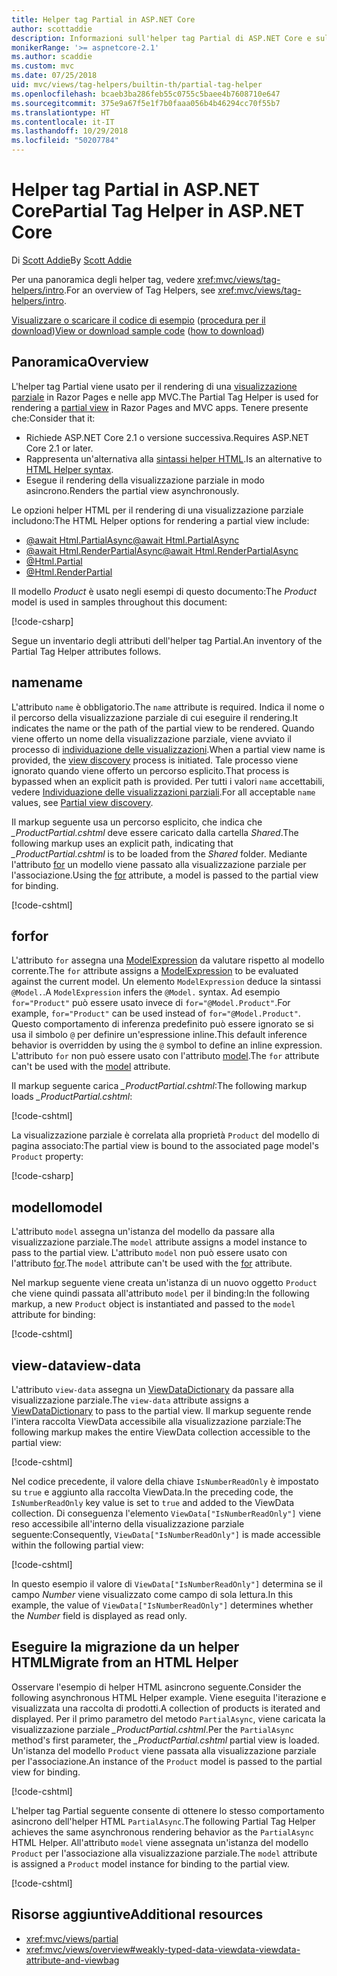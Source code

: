 ```yaml
---
title: Helper tag Partial in ASP.NET Core
author: scottaddie
description: Informazioni sull'helper tag Partial di ASP.NET Core e sul ruolo dei singoli attributi dell'helper nel rendering di una visualizzazione parziale.
monikerRange: '>= aspnetcore-2.1'
ms.author: scaddie
ms.custom: mvc
ms.date: 07/25/2018
uid: mvc/views/tag-helpers/builtin-th/partial-tag-helper
ms.openlocfilehash: bcaeb3ba286feb55c0755c5baee4b7608710e647
ms.sourcegitcommit: 375e9a67f5e1f7b0faaa056b4b46294cc70f55b7
ms.translationtype: HT
ms.contentlocale: it-IT
ms.lasthandoff: 10/29/2018
ms.locfileid: "50207784"
---
```

# <a name="partial-tag-helper-in-aspnet-core"></a><span data-ttu-id="5e12d-103">Helper tag Partial in ASP.NET Core</span><span class="sxs-lookup"><span data-stu-id="5e12d-103">Partial Tag Helper in ASP.NET Core</span></span>

<span data-ttu-id="5e12d-104">Di [Scott Addie](https://github.com/scottaddie)</span><span class="sxs-lookup"><span data-stu-id="5e12d-104">By [Scott Addie](https://github.com/scottaddie)</span></span>

<span data-ttu-id="5e12d-105">Per una panoramica degli helper tag, vedere <xref:mvc/views/tag-helpers/intro>.</span><span class="sxs-lookup"><span data-stu-id="5e12d-105">For an overview of Tag Helpers, see <xref:mvc/views/tag-helpers/intro>.</span></span>

<span data-ttu-id="5e12d-106">[Visualizzare o scaricare il codice di esempio](https://github.com/aspnet/Docs/tree/master/aspnetcore/mvc/views/tag-helpers/built-in/samples) ([procedura per il download](xref:index#how-to-download-a-sample))</span><span class="sxs-lookup"><span data-stu-id="5e12d-106">[View or download sample code](https://github.com/aspnet/Docs/tree/master/aspnetcore/mvc/views/tag-helpers/built-in/samples) ([how to download](xref:index#how-to-download-a-sample))</span></span>

## <a name="overview"></a><span data-ttu-id="5e12d-107">Panoramica</span><span class="sxs-lookup"><span data-stu-id="5e12d-107">Overview</span></span>

<span data-ttu-id="5e12d-108">L'helper tag Partial viene usato per il rendering di una [visualizzazione parziale](xref:mvc/views/partial) in Razor Pages e nelle app MVC.</span><span class="sxs-lookup"><span data-stu-id="5e12d-108">The Partial Tag Helper is used for rendering a [partial view](xref:mvc/views/partial) in Razor Pages and MVC apps.</span></span> <span data-ttu-id="5e12d-109">Tenere presente che:</span><span class="sxs-lookup"><span data-stu-id="5e12d-109">Consider that it:</span></span>

* <span data-ttu-id="5e12d-110">Richiede ASP.NET Core 2.1 o versione successiva.</span><span class="sxs-lookup"><span data-stu-id="5e12d-110">Requires ASP.NET Core 2.1 or later.</span></span>
* <span data-ttu-id="5e12d-111">Rappresenta un'alternativa alla [sintassi helper HTML](xref:mvc/views/partial#reference-a-partial-view).</span><span class="sxs-lookup"><span data-stu-id="5e12d-111">Is an alternative to [HTML Helper syntax](xref:mvc/views/partial#reference-a-partial-view).</span></span>
* <span data-ttu-id="5e12d-112">Esegue il rendering della visualizzazione parziale in modo asincrono.</span><span class="sxs-lookup"><span data-stu-id="5e12d-112">Renders the partial view asynchronously.</span></span>

<span data-ttu-id="5e12d-113">Le opzioni helper HTML per il rendering di una visualizzazione parziale includono:</span><span class="sxs-lookup"><span data-stu-id="5e12d-113">The HTML Helper options for rendering a partial view include:</span></span>

* [<span data-ttu-id="5e12d-114">@await Html.PartialAsync</span><span class="sxs-lookup"><span data-stu-id="5e12d-114">@await Html.PartialAsync</span></span>](/dotnet/api/microsoft.aspnetcore.mvc.rendering.htmlhelperpartialextensions.partialasync)
* [<span data-ttu-id="5e12d-115">@await Html.RenderPartialAsync</span><span class="sxs-lookup"><span data-stu-id="5e12d-115">@await Html.RenderPartialAsync</span></span>](/dotnet/api/microsoft.aspnetcore.mvc.rendering.htmlhelperpartialextensions.renderpartialasync)
* [@Html.Partial](/dotnet/api/microsoft.aspnetcore.mvc.rendering.htmlhelperpartialextensions.partial)
* [@Html.RenderPartial](/dotnet/api/microsoft.aspnetcore.mvc.rendering.htmlhelperpartialextensions.renderpartial)

<span data-ttu-id="5e12d-116">Il modello *Product* è usato negli esempi di questo documento:</span><span class="sxs-lookup"><span data-stu-id="5e12d-116">The *Product* model is used in samples throughout this document:</span></span>

[!code-csharp[](samples/TagHelpersBuiltIn/Models/Product.cs)]

<span data-ttu-id="5e12d-117">Segue un inventario degli attributi dell'helper tag Partial.</span><span class="sxs-lookup"><span data-stu-id="5e12d-117">An inventory of the Partial Tag Helper attributes follows.</span></span>

## <a name="name"></a><span data-ttu-id="5e12d-118">name</span><span class="sxs-lookup"><span data-stu-id="5e12d-118">name</span></span>

<span data-ttu-id="5e12d-119">L'attributo `name` è obbligatorio.</span><span class="sxs-lookup"><span data-stu-id="5e12d-119">The `name` attribute is required.</span></span> <span data-ttu-id="5e12d-120">Indica il nome o il percorso della visualizzazione parziale di cui eseguire il rendering.</span><span class="sxs-lookup"><span data-stu-id="5e12d-120">It indicates the name or the path of the partial view to be rendered.</span></span> <span data-ttu-id="5e12d-121">Quando viene offerto un nome della visualizzazione parziale, viene avviato il processo di [individuazione delle visualizzazioni](xref:mvc/views/overview#view-discovery).</span><span class="sxs-lookup"><span data-stu-id="5e12d-121">When a partial view name is provided, the [view discovery](xref:mvc/views/overview#view-discovery) process is initiated.</span></span> <span data-ttu-id="5e12d-122">Tale processo viene ignorato quando viene offerto un percorso esplicito.</span><span class="sxs-lookup"><span data-stu-id="5e12d-122">That process is bypassed when an explicit path is provided.</span></span> <span data-ttu-id="5e12d-123">Per tutti i valori `name` accettabili, vedere [Individuazione delle visualizzazioni parziali](xref:mvc/views/partial#partial-view-discovery).</span><span class="sxs-lookup"><span data-stu-id="5e12d-123">For all acceptable `name` values, see [Partial view discovery](xref:mvc/views/partial#partial-view-discovery).</span></span>

<span data-ttu-id="5e12d-124">Il markup seguente usa un percorso esplicito, che indica che *_ProductPartial.cshtml* deve essere caricato dalla cartella *Shared*.</span><span class="sxs-lookup"><span data-stu-id="5e12d-124">The following markup uses an explicit path, indicating that *_ProductPartial.cshtml* is to be loaded from the *Shared* folder.</span></span> <span data-ttu-id="5e12d-125">Mediante l'attributo [for](#for) un modello viene passato alla visualizzazione parziale per l'associazione.</span><span class="sxs-lookup"><span data-stu-id="5e12d-125">Using the [for](#for) attribute, a model is passed to the partial view for binding.</span></span>

[!code-cshtml[](samples/TagHelpersBuiltIn/Pages/Product.cshtml?name=snippet_Name)]

## <a name="for"></a><span data-ttu-id="5e12d-126">for</span><span class="sxs-lookup"><span data-stu-id="5e12d-126">for</span></span>

<span data-ttu-id="5e12d-127">L'attributo `for` assegna una [ModelExpression](/dotnet/api/microsoft.aspnetcore.mvc.viewfeatures.modelexpression) da valutare rispetto al modello corrente.</span><span class="sxs-lookup"><span data-stu-id="5e12d-127">The `for` attribute assigns a [ModelExpression](/dotnet/api/microsoft.aspnetcore.mvc.viewfeatures.modelexpression) to be evaluated against the current model.</span></span> <span data-ttu-id="5e12d-128">Un elemento `ModelExpression` deduce la sintassi `@Model.`.</span><span class="sxs-lookup"><span data-stu-id="5e12d-128">A `ModelExpression` infers the `@Model.` syntax.</span></span> <span data-ttu-id="5e12d-129">Ad esempio `for="Product"` può essere usato invece di `for="@Model.Product"`.</span><span class="sxs-lookup"><span data-stu-id="5e12d-129">For example, `for="Product"` can be used instead of `for="@Model.Product"`.</span></span> <span data-ttu-id="5e12d-130">Questo comportamento di inferenza predefinito può essere ignorato se si usa il simbolo `@` per definire un'espressione inline.</span><span class="sxs-lookup"><span data-stu-id="5e12d-130">This default inference behavior is overridden by using the `@` symbol to define an inline expression.</span></span> <span data-ttu-id="5e12d-131">L'attributo `for` non può essere usato con l'attributo [model](#model).</span><span class="sxs-lookup"><span data-stu-id="5e12d-131">The `for` attribute can't be used with the [model](#model) attribute.</span></span>

<span data-ttu-id="5e12d-132">Il markup seguente carica *_ProductPartial.cshtml*:</span><span class="sxs-lookup"><span data-stu-id="5e12d-132">The following markup loads *_ProductPartial.cshtml*:</span></span>

[!code-cshtml[](samples/TagHelpersBuiltIn/Pages/Product.cshtml?name=snippet_For)]

<span data-ttu-id="5e12d-133">La visualizzazione parziale è correlata alla proprietà `Product` del modello di pagina associato:</span><span class="sxs-lookup"><span data-stu-id="5e12d-133">The partial view is bound to the associated page model's `Product` property:</span></span>

[!code-csharp[](samples/TagHelpersBuiltIn/Pages/Product.cshtml.cs?highlight=8)]

## <a name="model"></a><span data-ttu-id="5e12d-134">modello</span><span class="sxs-lookup"><span data-stu-id="5e12d-134">model</span></span>

<span data-ttu-id="5e12d-135">L'attributo `model` assegna un'istanza del modello da passare alla visualizzazione parziale.</span><span class="sxs-lookup"><span data-stu-id="5e12d-135">The `model` attribute assigns a model instance to pass to the partial view.</span></span> <span data-ttu-id="5e12d-136">L'attributo `model` non può essere usato con l'attributo [for](#for).</span><span class="sxs-lookup"><span data-stu-id="5e12d-136">The `model` attribute can't be used with the [for](#for) attribute.</span></span>

<span data-ttu-id="5e12d-137">Nel markup seguente viene creata un'istanza di un nuovo oggetto `Product` che viene quindi passata all'attributo `model` per il binding:</span><span class="sxs-lookup"><span data-stu-id="5e12d-137">In the following markup, a new `Product` object is instantiated and passed to the `model` attribute for binding:</span></span>

[!code-cshtml[](samples/TagHelpersBuiltIn/Pages/Product.cshtml?name=snippet_Model)]

## <a name="view-data"></a><span data-ttu-id="5e12d-138">view-data</span><span class="sxs-lookup"><span data-stu-id="5e12d-138">view-data</span></span>

<span data-ttu-id="5e12d-139">L'attributo `view-data` assegna un [ViewDataDictionary](/dotnet/api/microsoft.aspnetcore.mvc.viewfeatures.viewdatadictionary) da passare alla visualizzazione parziale.</span><span class="sxs-lookup"><span data-stu-id="5e12d-139">The `view-data` attribute assigns a [ViewDataDictionary](/dotnet/api/microsoft.aspnetcore.mvc.viewfeatures.viewdatadictionary) to pass to the partial view.</span></span> <span data-ttu-id="5e12d-140">Il markup seguente rende l'intera raccolta ViewData accessibile alla visualizzazione parziale:</span><span class="sxs-lookup"><span data-stu-id="5e12d-140">The following markup makes the entire ViewData collection accessible to the partial view:</span></span>

[!code-cshtml[](samples/TagHelpersBuiltIn/Pages/Product.cshtml?name=snippet_ViewData&highlight=5-)]

<span data-ttu-id="5e12d-141">Nel codice precedente, il valore della chiave `IsNumberReadOnly` è impostato su `true` e aggiunto alla raccolta ViewData.</span><span class="sxs-lookup"><span data-stu-id="5e12d-141">In the preceding code, the `IsNumberReadOnly` key value is set to `true` and added to the ViewData collection.</span></span> <span data-ttu-id="5e12d-142">Di conseguenza l'elemento `ViewData["IsNumberReadOnly"]` viene reso accessibile all'interno della visualizzazione parziale seguente:</span><span class="sxs-lookup"><span data-stu-id="5e12d-142">Consequently, `ViewData["IsNumberReadOnly"]` is made accessible within the following partial view:</span></span>

[!code-cshtml[](samples/TagHelpersBuiltIn/Pages/Shared/_ProductViewDataPartial.cshtml?highlight=5)]

<span data-ttu-id="5e12d-143">In questo esempio il valore di `ViewData["IsNumberReadOnly"]` determina se il campo *Number* viene visualizzato come campo di sola lettura.</span><span class="sxs-lookup"><span data-stu-id="5e12d-143">In this example, the value of `ViewData["IsNumberReadOnly"]` determines whether the *Number* field is displayed as read only.</span></span>

## <a name="migrate-from-an-html-helper"></a><span data-ttu-id="5e12d-144">Eseguire la migrazione da un helper HTML</span><span class="sxs-lookup"><span data-stu-id="5e12d-144">Migrate from an HTML Helper</span></span>

<span data-ttu-id="5e12d-145">Osservare l'esempio di helper HTML asincrono seguente.</span><span class="sxs-lookup"><span data-stu-id="5e12d-145">Consider the following asynchronous HTML Helper example.</span></span> <span data-ttu-id="5e12d-146">Viene eseguita l'iterazione e visualizzata una raccolta di prodotti.</span><span class="sxs-lookup"><span data-stu-id="5e12d-146">A collection of products is iterated and displayed.</span></span> <span data-ttu-id="5e12d-147">Per il primo parametro del metodo `PartialAsync`, viene caricata la visualizzazione parziale *_ProductPartial.cshtml*.</span><span class="sxs-lookup"><span data-stu-id="5e12d-147">Per the `PartialAsync` method's first parameter, the *_ProductPartial.cshtml* partial view is loaded.</span></span> <span data-ttu-id="5e12d-148">Un'istanza del modello `Product` viene passata alla visualizzazione parziale per l'associazione.</span><span class="sxs-lookup"><span data-stu-id="5e12d-148">An instance of the `Product` model is passed to the partial view for binding.</span></span>

[!code-cshtml[](samples/TagHelpersBuiltIn/Pages/Products.cshtml?name=snippet_HtmlHelper&highlight=3)]

<span data-ttu-id="5e12d-149">L'helper tag Partial seguente consente di ottenere lo stesso comportamento asincrono dell'helper HTML `PartialAsync`.</span><span class="sxs-lookup"><span data-stu-id="5e12d-149">The following Partial Tag Helper achieves the same asynchronous rendering behavior as the `PartialAsync` HTML Helper.</span></span> <span data-ttu-id="5e12d-150">All'attributo `model` viene assegnata un'istanza del modello `Product` per l'associazione alla visualizzazione parziale.</span><span class="sxs-lookup"><span data-stu-id="5e12d-150">The `model` attribute is assigned a `Product` model instance for binding to the partial view.</span></span>

[!code-cshtml[](samples/TagHelpersBuiltIn/Pages/Products.cshtml?name=snippet_TagHelper&highlight=3)]

## <a name="additional-resources"></a><span data-ttu-id="5e12d-151">Risorse aggiuntive</span><span class="sxs-lookup"><span data-stu-id="5e12d-151">Additional resources</span></span>

* <xref:mvc/views/partial>
* <xref:mvc/views/overview#weakly-typed-data-viewdata-viewdata-attribute-and-viewbag>

